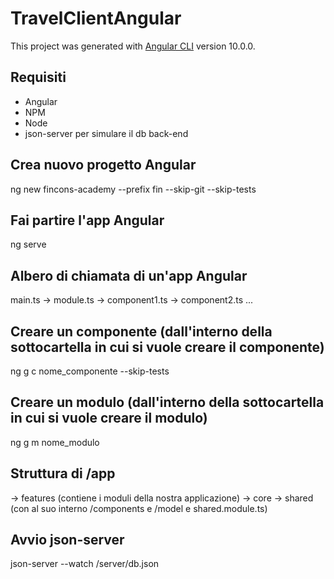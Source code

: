# TravelClientAngular

This project was generated with [Angular CLI](https://github.com/angular/angular-cli) version 10.0.0.

## Requisiti
- Angular
- NPM
- Node
- json-server per simulare il db back-end

## Crea nuovo progetto Angular
ng new fincons-academy --prefix fin --skip-git --skip-tests

## Fai partire l'app Angular
ng serve

## Albero di chiamata di un'app Angular
main.ts -> module.ts -> component1.ts
		     -> component2.ts
		     ...

## Creare un componente (dall'interno della sottocartella in cui si vuole creare il componente)
ng g c nome_componente --skip-tests

## Creare un modulo (dall'interno della sottocartella in cui si vuole creare il modulo)
ng g m nome_modulo

## Struttura di /app
-> features (contiene i moduli della nostra applicazione)
-> core
-> shared (con al suo interno /components e /model e shared.module.ts)

## Avvio json-server
json-server --watch /server/db.json
